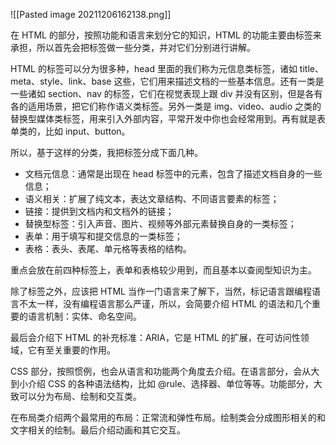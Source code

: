 ![[Pasted image 20211206162138.png]]

在 HTML 的部分，按照功能和语言来划分它的知识，HTML 的功能主要由标签来承担，所以首先会把标签做一些分类，并对它们分别进行讲解。

 HTML 的标签可以分为很多种，head 里面的我们称为元信息类标签，诸如 title、meta、style、link、base 这些，它们用来描述文档的一些基本信息。还有一类是一些诸如 section、nav 的标签，它们在视觉表现上跟 div 并没有区别，但是各有各的适用场景，把它们称作语义类标签。另外一类是 img、video、audio 之类的替换型媒体类标签，用来引入外部内容，平常开发中你也会经常用到。再有就是表单类的，比如 input、button。

所以，基于这样的分类，我把标签分成下面几种。

- 文档元信息：通常是出现在 head 标签中的元素，包含了描述文档自身的一些信息；
- 语义相关：扩展了纯文本，表达文章结构、不同语言要素的标签；
- 链接：提供到文档内和文档外的链接；
- 替换型标签：引入声音、图片、视频等外部元素替换自身的一类标签；
- 表单：用于填写和提交信息的一类标签；
- 表格：表头、表尾、单元格等表格的结构。

重点会放在前四种标签上，表单和表格较少用到，而且基本以查阅型知识为主。

除了标签之外，应该把 HTML 当作一门语言来了解下，当然，标记语言跟编程语言不太一样，没有编程语言那么严谨，所以，会简要介绍 HTML 的语法和几个重要的语言机制：实体、命名空间。

最后会介绍下 HTML 的补充标准：ARIA，它是 HTML 的扩展，在可访问性领域，它有至关重要的作用。

CSS 部分，按照惯例，也会从语言和功能两个角度去介绍。在语言部分，会从大到小介绍 CSS 的各种语法结构，比如 @rule、选择器、单位等等。功能部分，大致可以分为布局、绘制和交互类。

在布局类介绍两个最常用的布局：正常流和弹性布局。绘制类会分成图形相关的和文字相关的绘制。最后介绍动画和其它交互。